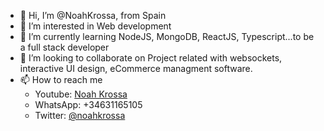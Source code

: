 - 👋 Hi, I’m @NoahKrossa, from Spain
- 👀 I’m interested in Web development
- 🌱 I’m currently learning NodeJS, MongoDB, ReactJS, Typescript...to be a full stack developer
- 💞️ I’m looking to collaborate on Project related with websockets, interactive UI design, eCommerce managment software.
- 📫 How to reach me 
  + Youtube: <a target="_blank" href="https://www.youtube.com/channel/UCWTBu46QuLp_uwhXKgo0u7w">Noah Krossa</a>
  + WhatsApp: +34631165105
  + Twitter:  <a target="_blank" href="https://twitter.com/noahkrossa">@noahkrossa</a>
<!---
NoahKrossa/NoahKrossa is a ✨ special ✨ repository because its `README.md` (this file) appears on your GitHub profile.
You can click the Preview link to take a look at your changes.
--->
